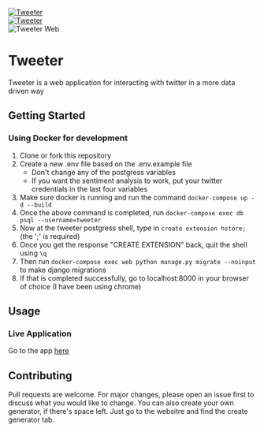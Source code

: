 [![Tweeter](https://circleci.com/gh/TannerYork/Tweeter.svg?style=svg)](<LINK>) <br>
[![Tweeter](https://circleci.com/gh/TannerYork/Tweeter.svg?style=shield)](<LINK>) <br>
![Tweeter Web](https://img.shields.io/website?down_color=red&down_message=offline&up_color=light%20green&up_message=online&url=https%3A%2F%2Ftweeter-v2.herokuapp.com%2F)

# Tweeter

Tweeter is a web application for interacting with twitter in a more data driven way

## Getting Started

### Using Docker for development
1. Clone or fork this repository
2. Create a new .env file based on the .env.example file
   - Don't change any of the postgress variables
   - If you want the sentiment analysis to work, put your twitter credentials in the last four variables
2. Make sure docker is running and run the command `docker-compose up -d --build`
3. Once the above command is completed, run `docker-compose exec db psql --username=tweeter`
4. Now at the tweeter postgress shell, type in `create extension hstore;` (the ';' is required)
5. Once you get the response "CREATE EXTENSION" back, quit the shell using `\q`
6. Then run `docker-compose exec web python manage.py migrate --noinput` to make django migrations
7. If that is completed successfully, go to localhost:8000 in your browser of choice (I have been using chrome)

## Usage

### Live Application
Go to the app [here](https://tweeter-v2.herokuapp.com/)

## Contributing
Pull requests are welcome. For major changes, please open an issue first to discuss what you would like to change. 
You can also create your own generator, if there's space left. Just go to the websitre and find the create generator tab.
